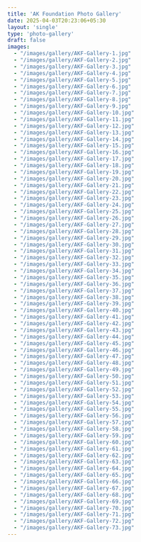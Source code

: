 ```yaml
---
title: 'AK Foundation Photo Gallery'
date: 2025-04-03T20:23:06+05:30
layout: 'single'
type: 'photo-gallery'
draft: false
images:
  - "/images/gallery/AKF-Gallery-1.jpg"
  - "/images/gallery/AKF-Gallery-2.jpg"
  - "/images/gallery/AKF-Gallery-3.jpg"
  - "/images/gallery/AKF-Gallery-4.jpg"
  - "/images/gallery/AKF-Gallery-5.jpg"
  - "/images/gallery/AKF-Gallery-6.jpg"
  - "/images/gallery/AKF-Gallery-7.jpg"
  - "/images/gallery/AKF-Gallery-8.jpg"
  - "/images/gallery/AKF-Gallery-9.jpg"
  - "/images/gallery/AKF-Gallery-10.jpg"
  - "/images/gallery/AKF-Gallery-11.jpg"
  - "/images/gallery/AKF-Gallery-12.jpg"
  - "/images/gallery/AKF-Gallery-13.jpg"
  - "/images/gallery/AKF-Gallery-14.jpg"
  - "/images/gallery/AKF-Gallery-15.jpg"
  - "/images/gallery/AKF-Gallery-16.jpg"
  - "/images/gallery/AKF-Gallery-17.jpg"
  - "/images/gallery/AKF-Gallery-18.jpg"
  - "/images/gallery/AKF-Gallery-19.jpg"
  - "/images/gallery/AKF-Gallery-20.jpg"
  - "/images/gallery/AKF-Gallery-21.jpg"
  - "/images/gallery/AKF-Gallery-22.jpg"
  - "/images/gallery/AKF-Gallery-23.jpg"
  - "/images/gallery/AKF-Gallery-24.jpg"
  - "/images/gallery/AKF-Gallery-25.jpg"
  - "/images/gallery/AKF-Gallery-26.jpg"
  - "/images/gallery/AKF-Gallery-27.jpg"
  - "/images/gallery/AKF-Gallery-28.jpg"
  - "/images/gallery/AKF-Gallery-29.jpg"
  - "/images/gallery/AKF-Gallery-30.jpg"
  - "/images/gallery/AKF-Gallery-31.jpg"
  - "/images/gallery/AKF-Gallery-32.jpg"
  - "/images/gallery/AKF-Gallery-33.jpg"
  - "/images/gallery/AKF-Gallery-34.jpg"
  - "/images/gallery/AKF-Gallery-35.jpg"
  - "/images/gallery/AKF-Gallery-36.jpg"
  - "/images/gallery/AKF-Gallery-37.jpg"
  - "/images/gallery/AKF-Gallery-38.jpg"
  - "/images/gallery/AKF-Gallery-39.jpg"
  - "/images/gallery/AKF-Gallery-40.jpg"
  - "/images/gallery/AKF-Gallery-41.jpg"
  - "/images/gallery/AKF-Gallery-42.jpg"
  - "/images/gallery/AKF-Gallery-43.jpg"
  - "/images/gallery/AKF-Gallery-44.jpg"
  - "/images/gallery/AKF-Gallery-45.jpg"
  - "/images/gallery/AKF-Gallery-46.jpg"
  - "/images/gallery/AKF-Gallery-47.jpg"
  - "/images/gallery/AKF-Gallery-48.jpg"
  - "/images/gallery/AKF-Gallery-49.jpg"
  - "/images/gallery/AKF-Gallery-50.jpg"
  - "/images/gallery/AKF-Gallery-51.jpg"
  - "/images/gallery/AKF-Gallery-52.jpg"
  - "/images/gallery/AKF-Gallery-53.jpg"
  - "/images/gallery/AKF-Gallery-54.jpg"
  - "/images/gallery/AKF-Gallery-55.jpg"
  - "/images/gallery/AKF-Gallery-56.jpg"
  - "/images/gallery/AKF-Gallery-57.jpg"
  - "/images/gallery/AKF-Gallery-58.jpg"
  - "/images/gallery/AKF-Gallery-59.jpg"
  - "/images/gallery/AKF-Gallery-60.jpg"
  - "/images/gallery/AKF-Gallery-61.jpg"
  - "/images/gallery/AKF-Gallery-62.jpg"
  - "/images/gallery/AKF-Gallery-63.jpg"
  - "/images/gallery/AKF-Gallery-64.jpg"
  - "/images/gallery/AKF-Gallery-65.jpg"
  - "/images/gallery/AKF-Gallery-66.jpg"
  - "/images/gallery/AKF-Gallery-67.jpg"
  - "/images/gallery/AKF-Gallery-68.jpg"
  - "/images/gallery/AKF-Gallery-69.jpg"
  - "/images/gallery/AKF-Gallery-70.jpg"
  - "/images/gallery/AKF-Gallery-71.jpg"
  - "/images/gallery/AKF-Gallery-72.jpg"
  - "/images/gallery/AKF-Gallery-73.jpg"
---
```

